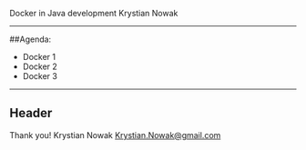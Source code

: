 Docker in Java development
Krystian Nowak

---
##Agenda:
* Docker 1
* Docker 2
* Docker 3
---
Header
---
Thank you!
Krystian Nowak
Krystian.Nowak@gmail.com
